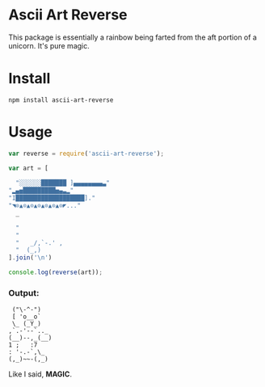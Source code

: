 # Ascii Art Reverse

This package is essentially a rainbow being
farted from the aft portion of a unicorn. It's pure magic.

# Install

`npm install ascii-art-reverse`

# Usage

```javascript
var reverse = require('ascii-art-reverse');

var art = [
 
  "░░░░░░███████ ]▄▄▄▄▄▄▄▄▃"
"▂▄▅█████████▅▄▃▂"
"I███████████████████]."
"◥⊙▲⊙▲⊙▲⊙▲⊙▲⊙▲⊙◤..."
  _

  " 
  "
  "   _/,`-.' ,
  "  (_,)
].join('\n')

console.log(reverse(art));
```

### Output:

```
 ("\-^-")   
 [ 'o__o`   
 \_ (_Y_)   
,`.-'--`.._ 
(__)--,_(__)
1 ;   :7    
: '-.-`,\_  
(,_)~~-(,_) 
```

Like I said, __MAGIC__.

